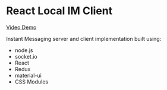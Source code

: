 React Local IM Client
===========================

[Video Demo](https://www.youtube.com/watch?v=JjBCDw_tt24)

Instant Messaging server and client implementation built using:

* node.js
* socket.io
* React
* Redux
* material-ui
* CSS Modules


